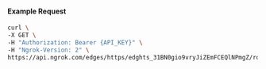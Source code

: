 <!-- Code generated for API Clients. DO NOT EDIT. -->

#### Example Request

```bash
curl \
-X GET \
-H "Authorization: Bearer {API_KEY}" \
-H "Ngrok-Version: 2" \
https://api.ngrok.com/edges/https/edghts_31BN0gio9vryJiZEmFCEQlNPmgZ/routes/edghtsrt_31BN0mZV3ly3JCvjijpH8558xsH/webhook_verification
```
